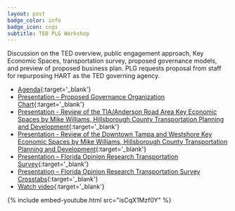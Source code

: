 ```yaml
---
layout: post
badge_color: info
badge_icon: cogs
subtitle: TED PLG Workshop
---
```


Discussion on the TED overview, public engagement approach, Key Economic Spaces, transportation survey, proposed governance models, and preview of proposed business plan. PLG requests proposal from staff for repurposing HART as the TED governing agency.

* [Agenda](http://www.hillsboroughcounty.org/DocumentCenter/View/11999){:target='_blank'}
* [Presentation – Proposed Governance Organization Chart](http://www.hillsboroughcounty.org/DocumentCenter/View/12109){:target='_blank'}
* [Presentation - Review of the TIA/Anderson Road Area Key Economic Spaces by Mike Williams, Hillsborough County Transportation Planning and Development](http://www.hillsboroughcounty.org/DocumentCenter/View/12110){:target='_blank'}
* [Presentation - Review of the Downtown Tampa and Westshore Key Economic Spaces by Mike Williams, Hillsborough County Transportation Planning and Development](http://www.hillsboroughcounty.org/DocumentCenter/View/12116){:target='_blank'}
* [Presentation – Florida Opinion Research Transportation Survey](http://www.hillsboroughcounty.org/DocumentCenter/View/12113){:target='_blank'}
* [Presentation – Florida Opinion Research Transportation Survey Crosstabs](http://www.hillsboroughcounty.org/DocumentCenter/View/12115){:target='_blank'}
* [Watch video](http://65.49.32.144/Hillsborough/b99ea0ad-447f-4abb-a772-6bf936d4a7de/Trans_Econ_Dev_WS_5_28_2014/presentation_file/mgpresenter.html){:target='_blank'}

{% include embed-youtube.html src="isCqX1Mzf0Y" %}
